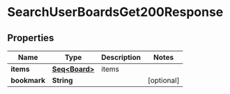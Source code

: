 

# SearchUserBoardsGet200Response


## Properties

Name | Type | Description | Notes
------------ | ------------- | ------------- | -------------
**items** | [**Seq&lt;Board&gt;**](Board.md) | items | 
**bookmark** | **String** |  |  [optional]



